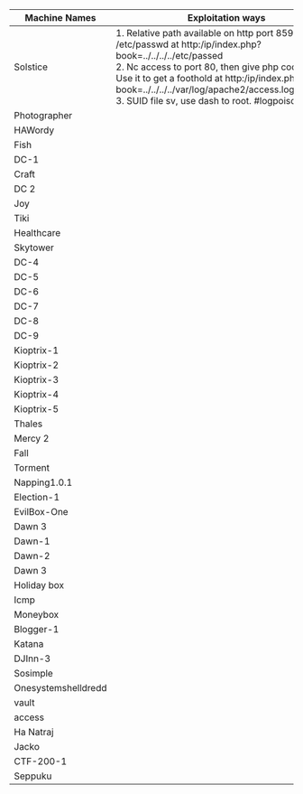 

| Machine Names       | Exploitation ways                                                                                                                                                                                                                                                                                                                                                                                                                                                                                                                   |
| ------------------- | ----------------------------------------------------------------------------------------------------------------------------------------------------------------------------------------------------------------------------------------------------------------------------------------------------------------------------------------------------------------------------------------------------------------------------------------------------------------------------------------------------------------------------------- |
| Solstice            | 1. Relative path available on http port 8593. Reveal /etc/passwd at http:/ip/index.php?book=../../../../etc/passed<br>2. Nc access to port 80, then give php code (![](https://lh7-us.googleusercontent.com/qh05iTGyyxMclcGs7ljZScW8k9tQSI4YMN-Qk4ZxA6gvVeMFR38wrmQcxMRX6h0U6fsU46SmnZUqrykawNWZplHiszJavcyrnrWfM85B10Rij5TXZKfI7iUuprhCCPQhcKHopneFYYLmj_7Gej1CnGY) ). Use it to get a foothold at http:/ip/index.php?book=../../../../var/log/apache2/access.logs&cmd=id<br>3. SUID file sv, use dash to root. #logpoisoining<br> |
| Photographer        |                                                                                                                                                                                                                                                                                                                                                                                                                                                                                                                                     |
| HAWordy             |                                                                                                                                                                                                                                                                                                                                                                                                                                                                                                                                     |
| Fish                |                                                                                                                                                                                                                                                                                                                                                                                                                                                                                                                                     |
| DC-1                |                                                                                                                                                                                                                                                                                                                                                                                                                                                                                                                                     |
| Craft               |                                                                                                                                                                                                                                                                                                                                                                                                                                                                                                                                     |
| DC 2                |                                                                                                                                                                                                                                                                                                                                                                                                                                                                                                                                     |
| Joy                 |                                                                                                                                                                                                                                                                                                                                                                                                                                                                                                                                     |
| Tiki                |                                                                                                                                                                                                                                                                                                                                                                                                                                                                                                                                     |
| Healthcare          |                                                                                                                                                                                                                                                                                                                                                                                                                                                                                                                                     |
| Skytower            |                                                                                                                                                                                                                                                                                                                                                                                                                                                                                                                                     |
| DC-4                |                                                                                                                                                                                                                                                                                                                                                                                                                                                                                                                                     |
| DC-5                |                                                                                                                                                                                                                                                                                                                                                                                                                                                                                                                                     |
| DC-6                |                                                                                                                                                                                                                                                                                                                                                                                                                                                                                                                                     |
| DC-7                |                                                                                                                                                                                                                                                                                                                                                                                                                                                                                                                                     |
| DC-8                |                                                                                                                                                                                                                                                                                                                                                                                                                                                                                                                                     |
| DC-9                |                                                                                                                                                                                                                                                                                                                                                                                                                                                                                                                                     |
| Kioptrix-1          |                                                                                                                                                                                                                                                                                                                                                                                                                                                                                                                                     |
| Kioptrix-2          |                                                                                                                                                                                                                                                                                                                                                                                                                                                                                                                                     |
| Kioptrix-3          |                                                                                                                                                                                                                                                                                                                                                                                                                                                                                                                                     |
| Kioptrix-4          |                                                                                                                                                                                                                                                                                                                                                                                                                                                                                                                                     |
| Kioptrix-5          |                                                                                                                                                                                                                                                                                                                                                                                                                                                                                                                                     |
| Thales              |                                                                                                                                                                                                                                                                                                                                                                                                                                                                                                                                     |
| Mercy 2             |                                                                                                                                                                                                                                                                                                                                                                                                                                                                                                                                     |
| Fall                |                                                                                                                                                                                                                                                                                                                                                                                                                                                                                                                                     |
| Torment             |                                                                                                                                                                                                                                                                                                                                                                                                                                                                                                                                     |
| Napping1.0.1        |                                                                                                                                                                                                                                                                                                                                                                                                                                                                                                                                     |
| Election-1          |                                                                                                                                                                                                                                                                                                                                                                                                                                                                                                                                     |
| EvilBox-One         |                                                                                                                                                                                                                                                                                                                                                                                                                                                                                                                                     |
| Dawn 3              |                                                                                                                                                                                                                                                                                                                                                                                                                                                                                                                                     |
| Dawn-1              |                                                                                                                                                                                                                                                                                                                                                                                                                                                                                                                                     |
| Dawn-2              |                                                                                                                                                                                                                                                                                                                                                                                                                                                                                                                                     |
| Dawn 3              |                                                                                                                                                                                                                                                                                                                                                                                                                                                                                                                                     |
| Holiday box         |                                                                                                                                                                                                                                                                                                                                                                                                                                                                                                                                     |
| Icmp                |                                                                                                                                                                                                                                                                                                                                                                                                                                                                                                                                     |
| Moneybox            |                                                                                                                                                                                                                                                                                                                                                                                                                                                                                                                                     |
| Blogger-1           |                                                                                                                                                                                                                                                                                                                                                                                                                                                                                                                                     |
| Katana              |                                                                                                                                                                                                                                                                                                                                                                                                                                                                                                                                     |
| DJInn-3             |                                                                                                                                                                                                                                                                                                                                                                                                                                                                                                                                     |
| Sosimple            |                                                                                                                                                                                                                                                                                                                                                                                                                                                                                                                                     |
| Onesystemshelldredd |                                                                                                                                                                                                                                                                                                                                                                                                                                                                                                                                     |
| vault               |                                                                                                                                                                                                                                                                                                                                                                                                                                                                                                                                     |
| access              |                                                                                                                                                                                                                                                                                                                                                                                                                                                                                                                                     |
| Ha Natraj           |                                                                                                                                                                                                                                                                                                                                                                                                                                                                                                                                     |
| Jacko               |                                                                                                                                                                                                                                                                                                                                                                                                                                                                                                                                     |
| CTF-200-1           |                                                                                                                                                                                                                                                                                                                                                                                                                                                                                                                                     |
| Seppuku             |                                                                                                                                                                                                                                                                                                                                                                                                                                                                                                                                     |
